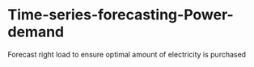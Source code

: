 # Time-series-forecasting-Power-demand
Forecast right load to ensure optimal amount of electricity is purchased
